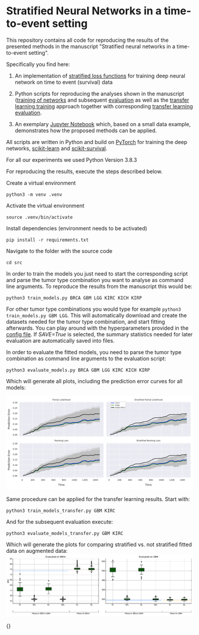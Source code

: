 # Stratified Neural Networks in a time-to-event setting

This repository contains all code for reproducing the results of the presented methods in the manuscript "Stratified neural networks in a time-to-event setting". 

Specifically you find here:

1. An implementation of [stratified loss functions](src/modules/torch_models.py) for training deep neural network on time to event (survival) data

2. Python scripts for reproducing the analyses shown in the manuscript ([training of networks](src/train_models.py) and subsequent [evaluation](src/evaluate_models.py) as well as the [transfer learning training](src/train_models_transfer.py) approach together with corresponding [transfer learning evaluation](src/evaluate_models_transfer.py).

3. An exemplary [Jupyter Notebook](notebook.ipynb) which, based on a small data example, demonstrates how the proposed methods can be applied.


All scripts are written in Python and build on [PyTorch](https://pytorch.org) for training the deep networks, [scikit-learn](https://scikit-learn.org/stable/) and [scikit-survival](https://github.com/sebp/scikit-survival). 

For all our experiments we used Python Version 3.8.3

For reproducing the results, execute the steps described below.

Create a virtual environment
```
python3 -m venv .venv
```

Activate the virtual environment
```
source .venv/bin/activate
```

Install dependencies (environment needs to be activated)
```
pip install -r requirements.txt
```

Navigate to the folder with the source code
```
cd src
```

In order to train the models you just need to start the corresponding script and parse the tumor type combination you want to analyse as command line arguments. To reproduce the results from the manuscript this would be: 
```
python3 train_models.py BRCA GBM LGG KIRC KICH KIRP
```

For other tumor type combinations you would type for example `python3 train_models.py GBM LGG`. This will automatically download and create the datasets needed for the tumor type combination, and start fitting afterwards. You can play around with the hyperparameters provided
in the [config file](src/optimization_configs.json). If *SAVE=True* is selected, the summary statistics needed for later evaluation are automatically saved into files.

In order to evaluate the fitted models, you need to parse the tumor type combination as command line arguments to the evaluation script:
```
python3 evaluate_models.py BRCA GBM LGG KIRC KICH KIRP
```

Which will generate all plots, including the prediction error curves for all models:

![Prediction Error Curves](BRCA_GBM_KICH_KIRC_KIRP_LGG_scaled_prediction_error_curves.png)

Same procedure can be applied for the transfer learning results. Start with:

```
python3 train_models_transfer.py GBM KIRC
```

And for the subsequent evaluation execute:
```
python3 evaluate_models_transfer.py GBM KIRC
```

Which will generate the plots for comparing stratified vs. not stratified fitted data on augmented data:
![Prediction Error Curves](BRCA_GBM_scaled_transfer_learning_boxplot.png)

{}

